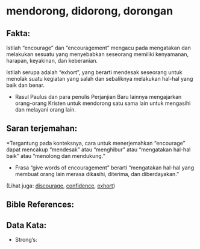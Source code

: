 # mendorong, didorong, dorongan

## Fakta:

Istilah “encourage” dan “encouragement” mengacu pada mengatakan dan melakukan sesuatu yang menyebabkan seseorang memiliki kenyamanan, harapan, keyakinan, dan keberanian.

Istilah serupa adalah “exhort”, yang berarti mendesak seseorang untuk menolak suatu kegiatan yang salah dan sebaliknya melakukan hal-hal yang baik dan benar.
* Rasul Paulus dan para penulis Perjanjian Baru lainnya mengajarkan orang-orang Kristen untuk mendorong satu sama lain untuk mengasihi dan melayani orang lain.

## Saran terjemahan:

*Tergantung pada konteksnya, cara untuk menerjemahkan “encourage” dapat mencakup “mendesak” atau “menghibur” atau “mengatakan hal-hal baik” atau “menolong dan mendukung.”
* Frasa “give words of encouragement” berarti “mengatakan hal-hal yang membuat orang lain merasa dikasihi, diterima, dan diberdayakan.”

(Lihat juga:  [discourage](../other/discourage.md), [confidence](../other/confidence.md), [exhort](../kt/exhort.md))

## Bible References:


## Data Kata:

* Strong’s: 